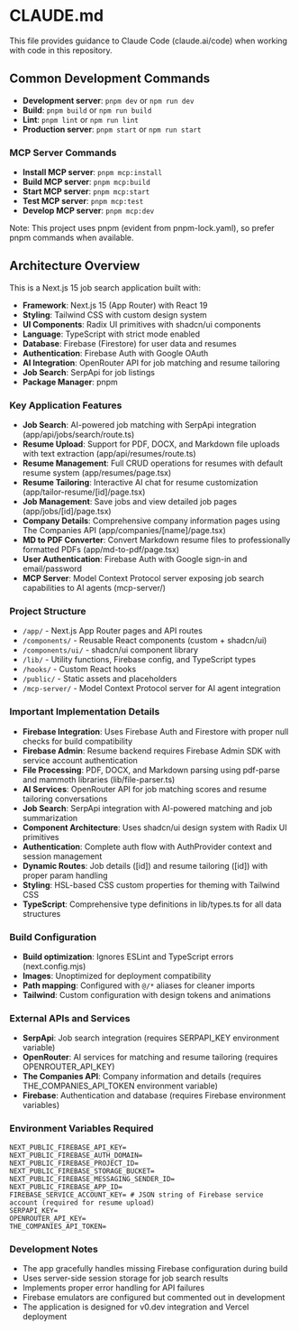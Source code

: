 # CLAUDE.md

This file provides guidance to Claude Code (claude.ai/code) when working with code in this repository.

## Common Development Commands

- **Development server**: `pnpm dev` or `npm run dev`
- **Build**: `pnpm build` or `npm run build`
- **Lint**: `pnpm lint` or `npm run lint`
- **Production server**: `pnpm start` or `npm run start`

### MCP Server Commands

- **Install MCP server**: `pnpm mcp:install`
- **Build MCP server**: `pnpm mcp:build`
- **Start MCP server**: `pnpm mcp:start`
- **Test MCP server**: `pnpm mcp:test`
- **Develop MCP server**: `pnpm mcp:dev`

Note: This project uses pnpm (evident from pnpm-lock.yaml), so prefer pnpm commands when available.

## Architecture Overview

This is a Next.js 15 job search application built with:

- **Framework**: Next.js 15 (App Router) with React 19
- **Styling**: Tailwind CSS with custom design system
- **UI Components**: Radix UI primitives with shadcn/ui components
- **Language**: TypeScript with strict mode enabled
- **Database**: Firebase (Firestore) for user data and resumes
- **Authentication**: Firebase Auth with Google OAuth
- **AI Integration**: OpenRouter API for job matching and resume tailoring
- **Job Search**: SerpApi for job listings
- **Package Manager**: pnpm

### Key Application Features

- **Job Search**: AI-powered job matching with SerpApi integration (app/api/jobs/search/route.ts)
- **Resume Upload**: Support for PDF, DOCX, and Markdown file uploads with text extraction (app/api/resumes/route.ts)
- **Resume Management**: Full CRUD operations for resumes with default resume system (app/resumes/page.tsx)
- **Resume Tailoring**: Interactive AI chat for resume customization (app/tailor-resume/[id]/page.tsx)
- **Job Management**: Save jobs and view detailed job pages (app/jobs/[id]/page.tsx)
- **Company Details**: Comprehensive company information pages using The Companies API (app/companies/[name]/page.tsx)
- **MD to PDF Converter**: Convert Markdown resume files to professionally formatted PDFs (app/md-to-pdf/page.tsx)
- **User Authentication**: Firebase Auth with Google sign-in and email/password
- **MCP Server**: Model Context Protocol server exposing job search capabilities to AI agents (mcp-server/)

### Project Structure

- `/app/` - Next.js App Router pages and API routes
- `/components/` - Reusable React components (custom + shadcn/ui)
- `/components/ui/` - shadcn/ui component library
- `/lib/` - Utility functions, Firebase config, and TypeScript types
- `/hooks/` - Custom React hooks
- `/public/` - Static assets and placeholders
- `/mcp-server/` - Model Context Protocol server for AI agent integration

### Important Implementation Details

- **Firebase Integration**: Uses Firebase Auth and Firestore with proper null checks for build compatibility
- **Firebase Admin**: Resume backend requires Firebase Admin SDK with service account authentication
- **File Processing**: PDF, DOCX, and Markdown parsing using pdf-parse and mammoth libraries (lib/file-parser.ts)
- **AI Services**: OpenRouter API for job matching scores and resume tailoring conversations
- **Job Search**: SerpApi integration with AI-powered matching and job summarization
- **Component Architecture**: Uses shadcn/ui design system with Radix UI primitives
- **Authentication**: Complete auth flow with AuthProvider context and session management
- **Dynamic Routes**: Job details ([id]) and resume tailoring ([id]) with proper param handling
- **Styling**: HSL-based CSS custom properties for theming with Tailwind CSS
- **TypeScript**: Comprehensive type definitions in lib/types.ts for all data structures

### Build Configuration

- **Build optimization**: Ignores ESLint and TypeScript errors (next.config.mjs)
- **Images**: Unoptimized for deployment compatibility
- **Path mapping**: Configured with `@/*` aliases for cleaner imports
- **Tailwind**: Custom configuration with design tokens and animations

### External APIs and Services

- **SerpApi**: Job search integration (requires SERPAPI_KEY environment variable)
- **OpenRouter**: AI services for matching and resume tailoring (requires OPENROUTER_API_KEY)
- **The Companies API**: Company information and details (requires THE_COMPANIES_API_TOKEN environment variable)
- **Firebase**: Authentication and database (requires Firebase environment variables)

### Environment Variables Required

```
NEXT_PUBLIC_FIREBASE_API_KEY=
NEXT_PUBLIC_FIREBASE_AUTH_DOMAIN=
NEXT_PUBLIC_FIREBASE_PROJECT_ID=
NEXT_PUBLIC_FIREBASE_STORAGE_BUCKET=
NEXT_PUBLIC_FIREBASE_MESSAGING_SENDER_ID=
NEXT_PUBLIC_FIREBASE_APP_ID=
FIREBASE_SERVICE_ACCOUNT_KEY= # JSON string of Firebase service account (required for resume upload)
SERPAPI_KEY=
OPENROUTER_API_KEY=
THE_COMPANIES_API_TOKEN=
```

### Development Notes

- The app gracefully handles missing Firebase configuration during build
- Uses server-side session storage for job search results
- Implements proper error handling for API failures
- Firebase emulators are configured but commented out in development
- The application is designed for v0.dev integration and Vercel deployment
